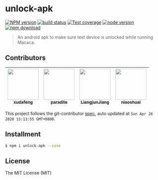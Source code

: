 # unlock-apk

[![NPM version][npm-image]][npm-url]
[![build status][travis-image]][travis-url]
[![Test coverage][coveralls-image]][coveralls-url]
[![node version][node-image]][node-url]
[![npm download][download-image]][download-url]

[npm-image]: https://img.shields.io/npm/v/unlock-apk.svg?style=flat-square
[npm-url]: https://npmjs.org/package/unlock-apk
[travis-image]: https://img.shields.io/travis/macacajs/unlock-apk.svg?style=flat-square
[travis-url]: https://travis-ci.org/macacajs/unlock-apk
[coveralls-image]: https://img.shields.io/coveralls/macacajs/unlock-apk.svg?style=flat-square
[coveralls-url]: https://coveralls.io/r/macacajs/unlock-apk?branch=master
[node-image]: https://img.shields.io/badge/node.js-%3E=_0.10-green.svg?style=flat-square
[node-url]: http://nodejs.org/download/
[download-image]: https://img.shields.io/npm/dm/unlock-apk.svg?style=flat-square
[download-url]: https://npmjs.org/package/unlock-apk

> An android apk to make sure test device is unlocked while running Macaca.

<!-- GITCONTRIBUTOR_START -->

## Contributors

|[<img src="https://avatars1.githubusercontent.com/u/1011681?v=4" width="100px;"/><br/><sub><b>xudafeng</b></sub>](https://github.com/xudafeng)<br/>|[<img src="https://avatars3.githubusercontent.com/u/1209810?v=4" width="100px;"/><br/><sub><b>paradite</b></sub>](https://github.com/paradite)<br/>|[<img src="https://avatars1.githubusercontent.com/u/3709431?v=4" width="100px;"/><br/><sub><b>LiangjunJiang</b></sub>](https://github.com/LiangjunJiang)<br/>|[<img src="https://avatars0.githubusercontent.com/u/5117373?v=4" width="100px;"/><br/><sub><b>niaoshuai</b></sub>](https://github.com/niaoshuai)<br/>|
| :---: | :---: | :---: | :---: |


This project follows the git-contributor [spec](https://github.com/xudafeng/git-contributor), auto updated at `Sun Apr 26 2020 15:13:55 GMT+0800`.

<!-- GITCONTRIBUTOR_END -->

## Installment

```bash
$ npm i unlock-apk --save
```

## License

The MIT License (MIT)
